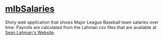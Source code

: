# [mlbSalaries](https://baseball.shinyapps.io/mlbSalaries/)

Shiny web application that shows Major League Baseball team salaries over time. Payrolls are calculated from the Lahman csv files that are available at [Sean Lahman's Website](http://www.seanlahman.com/baseball-archive/statistics/).